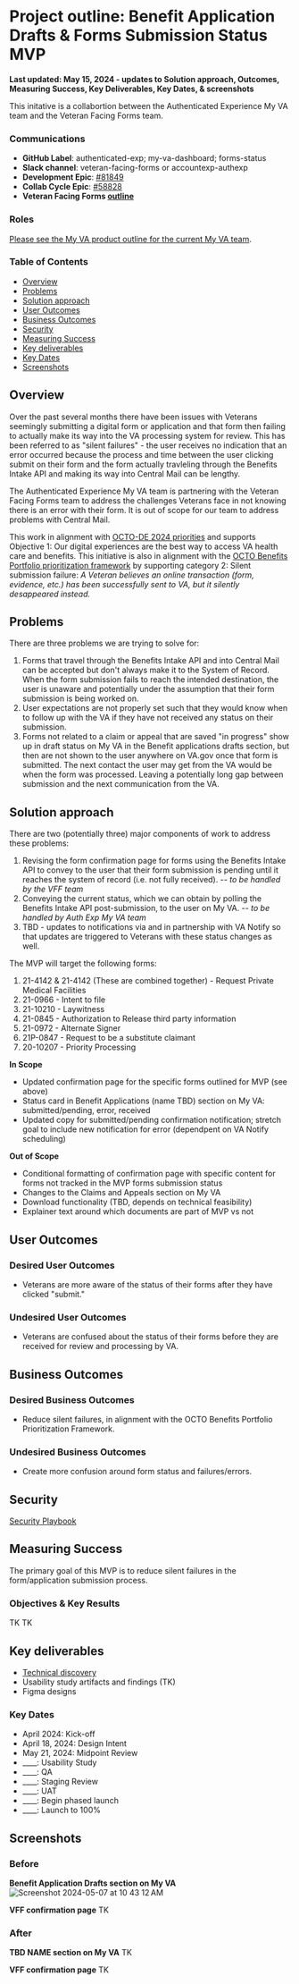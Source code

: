 # Project outline: Benefit Application Drafts & Forms Submission Status MVP

**Last updated: May 15, 2024 - updates to Solution approach, Outcomes, Measuring Success, Key Deliverables, Key Dates, & screenshots**

This initative is a collabortion between the Authenticated Experience My VA team and the Veteran Facing Forms team.

### Communications

- **GitHub Label**: authenticated-exp; my-va-dashboard; forms-status
- **Slack channel**: veteran-facing-forms or accountexp-authexp
- **Development Epic**: [#81849](https://github.com/department-of-veterans-affairs/va.gov-team/issues/81849)
- **Collab Cycle Epic**: [#58828](https://github.com/department-of-veterans-affairs/va.gov-team/issues/58828)
- **Veteran Facing Forms [outline](https://github.com/department-of-veterans-affairs/va.gov-team/blob/master/products/claim-appeal-status/CST%20Product/Product%20Outline.md)**


### Roles

[Please see the My VA product outline for the current My VA team](https://github.com/department-of-veterans-affairs/va.gov-team/tree/master/products/identity-personalization/my-va#roles).

### Table of Contents

- [Overview](#overview)
- [Problems](#problems)
- [Solution approach](#solution-approach)
- [User Outcomes](#user-outcomes)
- [Business Outcomes](#business-outcomes)
- [Security](#security)
- [Measuring Success](#measuring-success)
- [Key deliverables](#key-deliverables)
- [Key Dates](#key-dates)
- [Screenshots](#screenshots)

## Overview

Over the past several months there have been issues with Veterans seemingly submitting a digital form or application and that form then failing to actually make its way into the VA processing system for review. This has been referred to as "silent failures" - the user receives no indication that an error occurred because the process and time between the user clicking submit on their form and the form actually travleling through the Benefits Intake API and making its way into Central Mail can be lengthy.

The Authenticated Experience My VA team is partnering with the Veteran Facing Forms team to address the challenges Veterans face in not knowing there is an error with their form. It is out of scope for our team to address problems with Central Mail.

This work in alignment with [OCTO-DE 2024 priorities](https://github.com/department-of-veterans-affairs/va.gov-team/blob/master/strategy/OCTO-DE%20Priorities%202024.md) and supports Objective 1: Our digital experiences are the best way to access VA health care and benefits. This initiative is also in alignment with the [OCTO Benefits Portfolio prioritization framework](https://app.mural.co/t/departmentofveteransaffairs9999/m/departmentofveteransaffairs9999/1705375308356/7e8c7aa4102f88511e577cf51f9092cc1f8bba8a?sender=u5423c3b2d59df3d2f5882779) by supporting category 2: Silent submission failure: _A Veteran believes an online transaction (form, evidence, etc.) has been successfully sent to VA, but it silently desappeared instead._ 

## Problems

There are three problems we are trying to solve for:

1. Forms that travel through the Benefits Intake API and into Central Mail can be accepted but don't always make it to the System of Record. When the form submission fails to reach the intended destination, the user is unaware and potentially under the assumption that their form submission is being worked on.
2. User expectations are not properly set such that they would know when to follow up with the VA if they have not received any status on their submission.
3. Forms not related to a claim or appeal that are saved "in progress" show up in draft status on My VA in the Benefit applications drafts section, but then are not shown to the user anywhere on VA.gov once that form is submitted. The next contact the user may get from the VA would be when the form was processed. Leaving a potentially long gap between submission and the next communication from the VA.

## Solution approach
There are two (potentially three) major components of work to address these problems:

1. Revising the form confirmation page for forms using the Benefits Intake API to convey to the user that their form submission is pending until it reaches the system of record (i.e. not fully received). -- _to be handled by the VFF team_
2. Conveying the current status, which we can obtain by polling the Benefits Intake API post-submission, to the user on My VA. -- _to be handled by Auth Exp My VA team_
3. TBD - updates to notifications via and in partnership with VA Notify so that updates are triggered to Veterans with these status changes as well.

The MVP will target the following forms:
1. 21-4142 & 21-4142 (These are combined together) - Request Private Medical Facilities
2. 21-0966 - Intent to file
3. 21-10210 - Laywitness
4. 21-0845 - Authorization to Release third party information
5. 21-0972 - Alternate Signer
6. 21P-0847 - Request to be a substitute claimant
7. 20-10207 - Priority Processing

**In Scope**
- Updated confirmation page for the specific forms outlined for MVP (see above)
- Status card in Benefit Applications (name TBD) section on My VA: submitted/pending, error, received
- Updated copy for submitted/pending confirmation notification; stretch goal to include new notification for error (dependpent on VA Notify scheduling)

**Out of Scope**
- Conditional formatting of confirmation page with specific content for forms not tracked in the MVP forms submission status
- Changes to the Claims and Appeals section on My VA
- Download functionality (TBD, depends on technical feasibility)
- Explainer text around which documents are part of MVP vs not

## User Outcomes

### Desired User Outcomes

- Veterans are more aware of the status of their forms after they have clicked "submit."

### Undesired User Outcomes
 
- Veterans are confused about the status of their forms before they are received for review and processing by VA.

## Business Outcomes

### Desired Business Outcomes

- Reduce silent failures, in alignment with the OCTO Benefits Portfolio Prioritization Framework.

### Undesired Business Outcomes

- Create more confusion around form status and failures/errors.

## Security
[Security Playbook](https://github.com/department-of-veterans-affairs/va.gov-team/blob/master/products/identity-personalization/my-va/claim-status-lighthouse-migration/launch-materials/claim-status-lighthouse-migration-security-playbook.md)

## Measuring Success
The primary goal of this MVP is to reduce silent failures in the form/application submission process.

### Objectives & Key Results
TK TK

## Key deliverables

- [Technical discovery](https://github.com/department-of-veterans-affairs/va.gov-team/blob/master/products/identity-personalization/my-va/benefit-application-drafts-forms-submission-status/technical-discovery.md)
- Usability study artifacts and findings (TK)
- Figma designs
  

### Key Dates

- April 2024: Kick-off
- April 18, 2024: Design Intent
- May 21, 2024: Midpoint Review
- ____: Usability Study
- ____: QA
- ____: Staging Review
- ____: UAT
- ____: Begin phased launch
- ____: Launch to 100%
   
## Screenshots

### Before
**Benefit Application Drafts section on My VA**
![Screenshot 2024-05-07 at 10 43 12 AM](https://github.com/department-of-veterans-affairs/va.gov-team/assets/45603961/5a368769-c25a-4b25-b1eb-ed4ba9089f9d)

**VFF confirmation page**
TK

### After
**TBD NAME section on My VA**
TK

**VFF confirmation page**
TK
